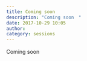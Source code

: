 ```yaml
---
title: Coming soon　
description: "Coming soon　"
date: 2017-10-29 10:05
author: 
category: sessions
---
```

Coming soon　